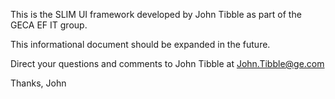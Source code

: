 This is the SLIM UI framework developed by John Tibble as part of the GECA EF IT group.

This informational document should be expanded in the future.

Direct your questions and comments to John Tibble at John.Tibble@ge.com

Thanks,
John